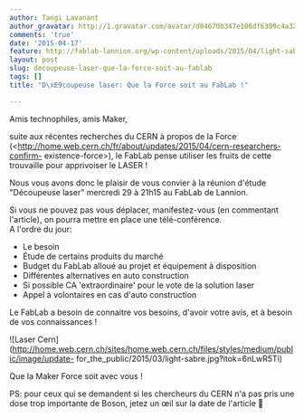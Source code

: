 ```yaml
---
author: Tangi Lavanant
author_gravatar: http://1.gravatar.com/avatar/d04670b347e106df6309c4a3235f00b9?s=96&d=mm&r=g
comments: 'true'
date: '2015-04-17'
feature: http://fablab-lannion.org/wp-content/uploads/2015/04/light-sabre.jpg
layout: post
slug: decoupeuse-laser-que-la-force-soit-au-fablab
tags: []
title: "D\xE9coupeuse laser: Que la Force soit au FabLab !"

---
```

Amis technophiles, amis Maker,

suite aux récentes recherches du CERN à propos de la Force
(<http://home.web.cern.ch/fr/about/updates/2015/04/cern-researchers-confirm-
existence-force>), le FabLab pense utiliser les fruits de cette trouvaille
pour apprivoiser le LASER !

Nous vous avons donc le plaisir de vous convier à la réunion d'étude
"Découpeuse laser" mercredi 29 à 21h15 au FabLab de Lannion.

Si vous ne pouvez pas vous déplacer, manifestez-vous (en commentant
l'article), on pourra mettre en place une télé-conférence.  
A l'ordre du jour:

  * Le besoin
  * Étude de certains produits du marché
  * Budget du FabLab alloué au projet et équipement à disposition
  * Différentes alternatives en auto construction
  * Si possible CA 'extraordinaire' pour le vote de la solution laser
  * Appel à volontaires en cas d'auto construction

Le FabLab a besoin de connaitre vos besoins, d'avoir votre avis, et à besoin
de vos connaissances !

![Laser
Cern](http://home.web.cern.ch/sites/home.web.cern.ch/files/styles/medium/public/image/update-
for_the_public/2015/03/light-sabre.jpg?itok=6nLwR5Ti)

Que la Maker Force soit avec vous !

PS: pour ceux qui se demandent si les chercheurs du CERN n'a pas pris une dose
trop importante de Boson, jetez un œil sur la date de l'article 🙂


